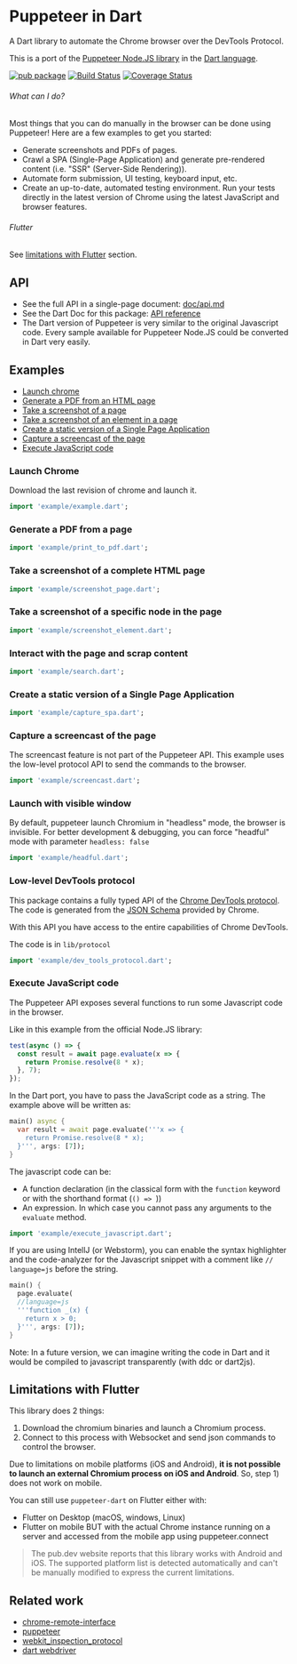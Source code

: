 # Puppeteer in Dart

A Dart library to automate the Chrome browser over the DevTools Protocol.

This is a port of the [Puppeteer Node.JS library](https://pptr.dev/) in the [Dart language](https://www.dartlang.org/).

[![pub package](https://img.shields.io/pub/v/puppeteer.svg)](https://pub.dartlang.org/packages/puppeteer)
[![Build Status](https://github.com/xvrh/puppeteer-dart/workflows/Build/badge.svg?branch=master)](https://github.com/xvrh/puppeteer-dart)
[![Coverage Status](https://coveralls.io/repos/github/xvrh/puppeteer-dart/badge.svg?branch=master)](https://coveralls.io/github/xvrh/puppeteer-dart?branch=master)

###### What can I do?

Most things that you can do manually in the browser can be done using Puppeteer! Here are a few examples to get you started:

* Generate screenshots and PDFs of pages.
* Crawl a SPA (Single-Page Application) and generate pre-rendered content (i.e. "SSR" (Server-Side Rendering)).
* Automate form submission, UI testing, keyboard input, etc.
* Create an up-to-date, automated testing environment. Run your tests directly in the latest version of Chrome using the latest JavaScript and browser features.

###### Flutter
See [limitations with Flutter](#limitations-with-flutter) section.

## API

* See the full API in a single-page document: [doc/api.md](doc/api.md)
* See the Dart Doc for this package: [API reference](https://pub.dartlang.org/documentation/puppeteer/latest/puppeteer/puppeteer-library.html)
* The Dart version of Puppeteer is very similar to the original Javascript code. Every sample available for Puppeteer Node.JS could be converted in Dart very easily. 

## Examples
* [Launch chrome](#launch-chrome)
* [Generate a PDF from an HTML page](#generate-a-pdf-from-a-page)
* [Take a screenshot of a page](#take-a-screenshot-of-a-complete-html-page)
* [Take a screenshot of an element in a page](#take-a-screenshot-of-a-specific-node-in-the-page)
* [Create a static version of a Single Page Application](#create-a-static-version-of-a-single-page-application)
* [Capture a screencast of the page](#capture-a-screencast-of-the-page)
* [Execute JavaScript code](#execute-javascript-code)

### Launch Chrome

Download the last revision of chrome and launch it.
```dart
import 'example/example.dart';
```

### Generate a PDF from a page

```dart
import 'example/print_to_pdf.dart';
```

### Take a screenshot of a complete HTML page

```dart
import 'example/screenshot_page.dart';
```

### Take a screenshot of a specific node in the page
```dart
import 'example/screenshot_element.dart';
```

### Interact with the page and scrap content
```dart
import 'example/search.dart';
```

### Create a static version of a Single Page Application
```dart
import 'example/capture_spa.dart';
```

### Capture a screencast of the page
The screencast feature is not part of the Puppeteer API.
This example uses the low-level protocol API to send the commands to the browser.

```dart
import 'example/screencast.dart';
```

### Launch with visible window
By default, puppeteer launch Chromium in "headless" mode, the browser is invisible.
For better development & debugging, you can force "headful" mode with parameter `headless: false`

```dart
import 'example/headful.dart';
```


### Low-level DevTools protocol
This package contains a fully typed API of the [Chrome DevTools protocol](https://chromedevtools.github.io/devtools-protocol/).
The code is generated from the [JSON Schema](https://github.com/ChromeDevTools/devtools-protocol) provided by Chrome.

With this API you have access to the entire capabilities of Chrome DevTools.

The code is in `lib/protocol`
```dart
import 'example/dev_tools_protocol.dart';
```

### Execute JavaScript code
The Puppeteer API exposes several functions to run some Javascript code in the browser.

Like in this example from the official Node.JS library:
```js
test(async () => {
  const result = await page.evaluate(x => {
    return Promise.resolve(8 * x);
  }, 7);
});
```

In the Dart port, you have to pass the JavaScript code as a string.
The example above will be written as:
```dart
main() async {
  var result = await page.evaluate('''x => {
    return Promise.resolve(8 * x);
  }''', args: [7]);
}
```

The javascript code can be:
- A function declaration (in the classical form with the `function` keyword
 or with the shorthand format (`() => `))
- An expression. In which case you cannot pass any arguments to the `evaluate` method.

```dart
import 'example/execute_javascript.dart';
```

If you are using IntellJ (or Webstorm), you can enable the syntax highlighter and the code-analyzer
for the Javascript snippet with a comment like `// language=js` before the string.

```dart
main() {
  page.evaluate(
  //language=js
  '''function _(x) {
    return x > 0;
  }''', args: [7]);
}
```

Note: In a future version, we can imagine writing the code in Dart and it would be compiled to javascript transparently 
 (with ddc or dart2js).

## Limitations with Flutter

This library does 2 things:

1) Download the chromium binaries and launch a Chromium process.
2) Connect to this process with Websocket and send json commands to control the browser.

Due to limitations on mobile platforms (iOS and Android), **it is not possible to launch an external Chromium process on iOS and Android**.
So, step 1) does not work on mobile.

You can still use `puppeteer-dart` on Flutter either with:
- Flutter on Desktop (macOS, windows, Linux)
- Flutter on mobile BUT with the actual Chrome instance running on a server and accessed from the mobile app using puppeteer.connect

> The pub.dev website reports that this library works with Android and iOS. The supported platform list is 
> detected automatically and can't be manually modified to express the current limitations.

## Related work
 * [chrome-remote-interface](https://github.com/cyrus-and/chrome-remote-interface)
 * [puppeteer](https://github.com/GoogleChrome/puppeteer)
 * [webkit_inspection_protocol](https://github.com/google/webkit_inspection_protocol.dart)
 * [dart webdriver](https://github.com/google/webdriver.dart)
